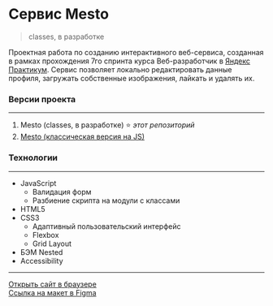 # **Cервис Mesto**
> classes, в разработке

Проектная работа по созданию интерактивного веб-сервиса, созданная в рамках прохождения 7го спринта курса Веб-разработчик в [Яндекс Практикум](https://practicum.yandex.ru "сервис онлайн-образования"). Сервис позволяет локально редактировать данные профиля, загружать собственные изображения, лайкать и удалять их.

### **Версии проекта**
***
1. Mesto (classes, в разработке) :star: *этот репозиторий*
2. [Mesto (классическая версия на JS)](https://github.com/romankrivopalov/mesto-classic)

### **Технологии**
***
* JavaScript
  * Валидация форм
  * Разбиение скрипта на модули с классами
* HTML5
* CSS3
  * Адаптивный пользовательский интерфейс
  * Flexbox
  * Grid Layout
* БЭМ Nested
* Accessibility

***
[Открыть сайт в браузере](https://romankrivopalov.github.io/mesto/)\
[Ссылка на макет в Figma](https://www.figma.com/file/2cn9N9jSkmxD84oJik7xL7/JavaScript.-Sprint-4?node-id=0%3A1)
